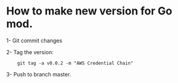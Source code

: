 
# How to make new version for Go mod.

1- Git commit changes


2- Tag the version:
```
    git tag -a v0.0.2 -m "AWS Credential Chain"
```

3- Push to branch master.







